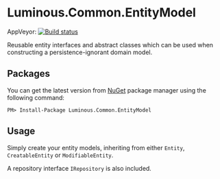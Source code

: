 Luminous.Common.EntityModel
=======

AppVeyor: [![Build status](https://ci.appveyor.com/api/projects/status/mlmmdvxdjlvwrab3?svg=true)](https://ci.appveyor.com/project/chrispickford/entitymodel)

Reusable entity interfaces and abstract classes which can be used when constructing a persistence-ignorant domain model.

## Packages
You can get the latest version from [NuGet](https://www.nuget.org/packages/Luminous.Common.EntityModel/) package manager using the following command:
```
PM> Install-Package Luminous.Common.EntityModel
```

## Usage
Simply create your entity models, inheriting from either `Entity`, `CreatableEntity` or `ModifiableEntity`.

A repository interface `IRepository` is also included.